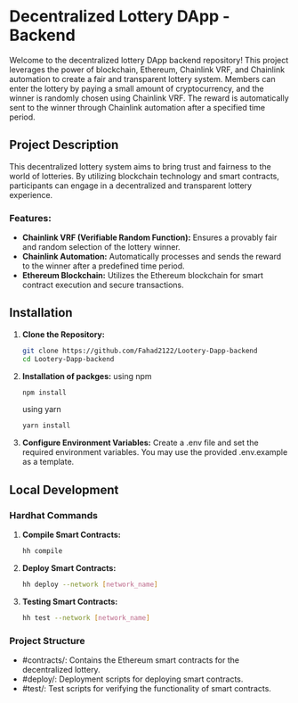 # Decentralized Lottery DApp - Backend

Welcome to the decentralized lottery DApp backend repository! This project leverages the power of blockchain, Ethereum, Chainlink VRF, and Chainlink automation to create a fair and transparent lottery system. Members can enter the lottery by paying a small amount of cryptocurrency, and the winner is randomly chosen using Chainlink VRF. The reward is automatically sent to the winner through Chainlink automation after a specified time period.

## Project Description

This decentralized lottery system aims to bring trust and fairness to the world of lotteries. By utilizing blockchain technology and smart contracts, participants can engage in a decentralized and transparent lottery experience.

### Features:

- **Chainlink VRF (Verifiable Random Function):** Ensures a provably fair and random selection of the lottery winner.
- **Chainlink Automation:** Automatically processes and sends the reward to the winner after a predefined time period.
- **Ethereum Blockchain:** Utilizes the Ethereum blockchain for smart contract execution and secure transactions.

## Installation

1. **Clone the Repository:**
   ```bash
   git clone https://github.com/Fahad2122/Lootery-Dapp-backend
   cd Lootery-Dapp-backend
   ```

2. **Installation of packges:**
    using npm
   ```bash
   npm install
   ```
   using yarn
   ```bash
   yarn install
   ```

3. **Configure Environment Variables:**
   Create a .env file and set the required environment variables. You may use the provided .env.example as a template.

## Local Development 
### Hardhat Commands

1. **Compile Smart Contracts:**
   ```bash
   hh compile
   ```

2. **Deploy Smart Contracts:**
   ```bash
   hh deploy --network [network_name]
   ```

3. **Testing Smart Contracts:**
   ```bash
   hh test --network [network_name]
   ```
### Project Structure
 - #contracts/: Contains the Ethereum smart contracts for the decentralized lottery.
 - #deploy/: Deployment scripts for deploying smart contracts.
 - #test/: Test scripts for verifying the functionality of smart contracts.
